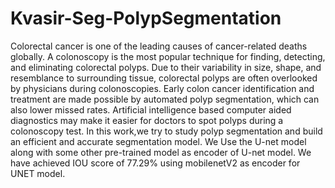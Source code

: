 # Kvasir-Seg-PolypSegmentation
Colorectal cancer is one of the leading causes of cancer-related deaths globally. A colonoscopy is the most popular technique for finding, detecting, and eliminating colorectal polyps. Due to their variability in size, shape, and resemblance to surrounding tissue, colorectal polyps are often overlooked by physicians during colonoscopies. Early colon cancer identification and treatment are made possible by automated polyp segmentation, which can also lower missed rates. Artificial intelligence based computer aided diagnostics may make it easier for doctors to spot polyps during a colonoscopy test. In this work,we try  to study polyp segmentation and build an efficient and accurate segmentation model. We Use the U-net model along with some other pre-trained model as encoder of U-net model. We have achieved IOU score of 77.29\% using mobilenetV2 as encoder for UNET model. 
